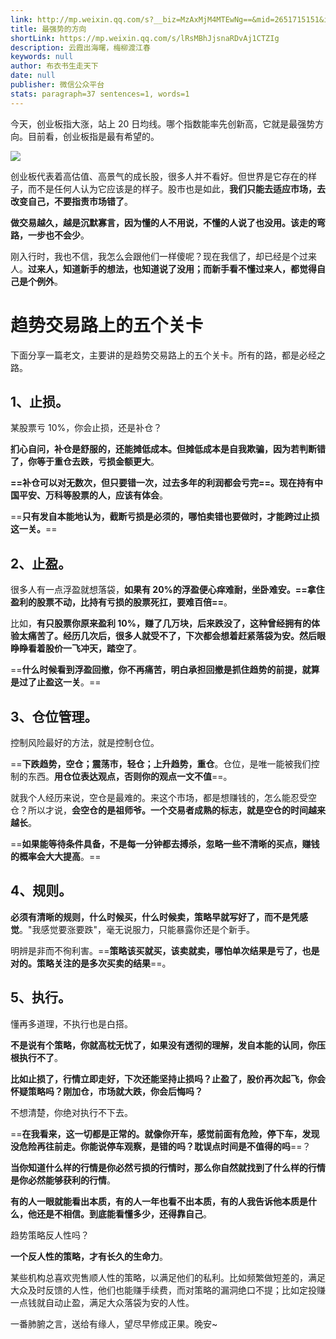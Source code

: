 ```yaml
---
link: http://mp.weixin.qq.com/s?__biz=MzAxMjM4MTEwNg==&mid=2651715151&idx=1&sn=5321345e547bb7aec8e0110f993b8177&chksm=804be892b73c61846d3385828b8d05749856c287cbaab0cb562c1c7dd811b305837f33c7a179#rd
title: 最强势的方向
shortLink: https://mp.weixin.qq.com/s/lRsMBhJjsnaRDvAj1CTZIg
description: 云霞出海曙，梅柳渡江春
keywords: null
author: 布衣书生走天下
date: null
publisher: 微信公众平台
stats: paragraph=37 sentences=1, words=1
---
```


今天，创业板指大涨，站上 20 日均线。哪个指数能率先创新高，它就是最强势方向。目前看，创业板指是最有希望的。

![](https://mmbiz.qpic.cn/mmbiz_png/52ldaLQ7yeR2fPuBT519eVicTxeFcDLcD4Sw8O0TwXD80wt0ANtfjqbZGBLXlP0wGpia1n9wia0LJlhfpteMBkktg/640?wx_fmt=png&wxfrom=5&wx_lazy=1&wx_co=1)

创业板代表着高估值、高景气的成长股，很多人并不看好。但世界是它存在的样子，而不是任何人认为它应该是的样子。股市也是如此，**我们只能去适应市场，去改变自己，不要指责市场错了**。

**做交易越久，越是沉默寡言，因为懂的人不用说，不懂的人说了也没用。该走的弯路，一步也不会少**。

刚入行时，我也不信，我怎么会跟他们一样傻呢？现在我信了，却已经是个过来人。**过来人，知道新手的想法，也知道说了没用；而新手看不懂过来人，都觉得自己是个例外**。

# 趋势交易路上的五个关卡

下面分享一篇老文，主要讲的是趋势交易路上的五个关卡。所有的路，都是必经之路。

## 1、止损。

某股票亏 10%，你会止损，还是补仓？

**扪心自问，补仓是舒服的，还能摊低成本。但摊低成本是自我欺骗，因为若判断错了，你等于重仓去跌，亏损金额更大**。

**==补仓可以对无数次，但只要错一次，过去多年的利润都会亏完==。现在持有中国平安、万科等股票的人，应该有体会**。

==**只有发自本能地认为，截断亏损是必须的，哪怕卖错也要做时，才能跨过止损这一关。**==

## 2、止盈。

很多人有一点浮盈就想落袋，**如果有 20%的浮盈便心痒难耐，坐卧难安。==拿住盈利的股票不动，比持有亏损的股票死扛，要难百倍==**。

比如，**有只股票你原来盈利 10%，赚了几万块，后来跌没了，这种曾经拥有的体验太痛苦了。经历几次后，很多人就受不了，下次都会想着赶紧落袋为安。然后眼睁睁看着股价一飞冲天，踏空了**。

==**什么时候看到浮盈回撤，你不再痛苦，明白承担回撤是抓住趋势的前提，就算是过了止盈这一关**。==

## 3、仓位管理。

控制风险最好的方法，就是控制仓位。

==**下跌趋势，空仓；震荡市，轻仓；上升趋势，重仓**。仓位，是唯一能被我们控制的东西。**用仓位表达观点，否则你的观点一文不值**==。

就我个人经历来说，空仓是最难的。来这个市场，都是想赚钱的，怎么能忍受空仓？所以才说，**会空仓的是祖师爷。一个交易者成熟的标志，就是空仓的时间越来越长**。

==**如果能等待条件具备，不是每一分钟都去搏杀，忽略一些不清晰的买点，赚钱的概率会大大提高**。==

## 4、规则。

**必须有清晰的规则，什么时候买，什么时候卖，策略早就写好了，而不是凭感觉**。"我感觉要涨要跌"，毫无说服力，只能暴露你还是个新手。

明辨是非而不徇利害。==**策略该买就买，该卖就卖，哪怕单次结果是亏了，也是对的。策略关注的是多次买卖的结果**==。

## 5、执行。

懂再多道理，不执行也是白搭。

**不是说有个策略，你就高枕无忧了，如果没有透彻的理解，发自本能的认同，你压根执行不了**。

**比如止损了，行情立即走好，下次还能坚持止损吗？止盈了，股价再次起飞，你会怀疑策略吗？刚加仓，市场就大跌，你会后悔吗？**

不想清楚，你绝对执行不下去。

==**在我看来，这一切都是正常的。就像你开车，感觉前面有危险，停下车，发现没危险再往前走。你能说停车观察，是错的吗？耽误点时间是不值得的吗**==？

**当你知道什么样的行情是你必然亏损的行情时，那么你自然就找到了什么样的行情是你必然能够获利的行情**。

**有的人一眼就能看出本质，有的人一年也看不出本质，有的人我告诉他本质是什么，他还是不相信。到底能看懂多少，还得靠自己**。

趋势策略反人性吗？

**一个反人性的策略，才有长久的生命力**。

某些机构总喜欢兜售顺人性的策略，以满足他们的私利。比如频繁做短差的，满足大众及时反馈的人性，他们也能赚手续费，而对策略的漏洞绝口不提；比如定投赚一点钱就自动止盈，满足大众落袋为安的人性。

一番肺腑之言，送给有缘人，望尽早修成正果。晚安~

